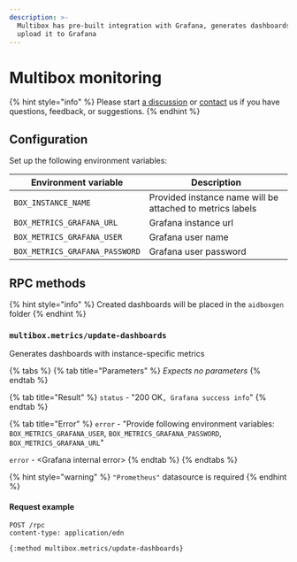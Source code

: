 ```yaml
---
description: >-
  Multibox has pre-built integration with Grafana, generates dashboards and
  upload it to Grafana
---
```


# Multibox monitoring

{% hint style="info" %}
Please start [a discussion](https://github.com/Aidbox/Issues/discussions) or [contact](../contact-us.md) us if you have questions, feedback, or suggestions.
{% endhint %}

## Configuration

Set up the following environment variables:

| Environment variable           | Description                                               |
| ------------------------------ | --------------------------------------------------------- |
| `BOX_INSTANCE_NAME`            | Provided instance name will be attached to metrics labels |
| `BOX_METRICS_GRAFANA_URL`      | Grafana instance url                                      |
| `BOX_METRICS_GRAFANA_USER`     | Grafana user name                                         |
| `BOX_METRICS_GRAFANA_PASSWORD` | Grafana user password                                     |

## RPC methods

{% hint style="info" %}
Сreated dashboards will be placed in the `aidboxgen` folder
{% endhint %}

### `multibox.metrics/update-dashboards`

Generates dashboards with instance-specific metrics

{% tabs %}
{% tab title="Parameters" %}
_Expects no parameters_
{% endtab %}

{% tab title="Result" %}
`status` - "200 OK`, Grafana success info`"
{% endtab %}

{% tab title="Error" %}
`error` - "Provide following environment variables: `BOX_METRICS_GRAFANA_USER`, `BOX_METRICS_GRAFANA_PASSWORD`, `BOX_METRICS_GRAFANA_URL`"

`error` - \<Grafana internal error>
{% endtab %}
{% endtabs %}

{% hint style="warning" %}
`"Prometheus"` datasource is required
{% endhint %}

#### Request example

```
POST /rpc
content-type: application/edn

{:method multibox.metrics/update-dashboards}
```

